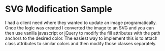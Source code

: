 # SVG Modification Sample

I had a client need where they wanted to update an image programatically. Once the logic was created I converted the image to an SVG and you can then use vanilla javascript or jQuery to modify the fill attributes with the path anchors to the desired color. The easiest way to implement this is to attach class attributes to similar colors and then modify those classes separately.
